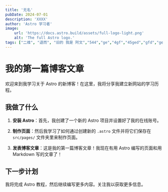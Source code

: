 ```yaml
---
title: '无名'
pubDate: 2024-07-01
description: 'XXXX'
author: 'Astro 学习者'
image:
    url: 'https://docs.astro.build/assets/full-logo-light.png'
    alt: 'The full Astro logo.'
tags: ["二维", "退而", "旧的 我是 阿文","544","ge","4gf","45ged","gfd","ge", "wr"]
---
```


# 我的第一篇博客文章

 欢迎来到我学习关于 Astro 的新博客！在这里，我将分享我建立新网站的学习历程。

 ## 我做了什么

 1. **安装 Astro**：首先，我创建了一个新的 Astro 项目并设置好了我的在线账号。

 2. **制作页面**：然后我学习了如何通过创建新的 `.astro` 文件并将它们保存在 `src/pages/` 文件夹里来制作页面。

 3. **发表博客文章**：这是我的第一篇博客文章！我现在有用 Astro 编写的页面和用 Markdown 写的文章了！

 ## 下一步计划

 我将完成 Astro 教程，然后继续编写更多内容。关注我以获取更多信息。